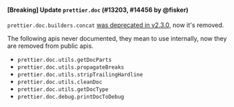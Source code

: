 #### [Breaking] Update `prettier.doc` (#13203, #14456 by @fisker)

`prettier.doc.builders.concat` [was deprecated in v2.3.0](https://prettier.io/blog/2021/05/09/2.3.0.html#use-arrays-instead-of-concat-9733httpsgithubcomprettierprettierpull9733-by-fiskerhttpsgithubcomfisker-thorn0httpsgithubcomthorn0), now it's removed.

The following apis never documented, they mean to use internally, now they are removed from public apis.

- `prettier.doc.utils.getDocParts`
- `prettier.doc.utils.propagateBreaks`
- `prettier.doc.utils.stripTrailingHardline`
- `prettier.doc.utils.cleanDoc`
- `prettier.doc.utils.getDocType`
- `prettier.doc.debug.printDocToDebug`
